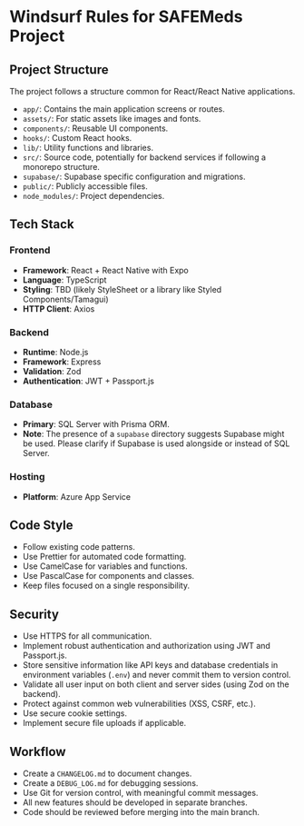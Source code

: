 # Windsurf Rules for SAFEMeds Project

## Project Structure
The project follows a structure common for React/React Native applications.

- `app/`: Contains the main application screens or routes.
- `assets/`: For static assets like images and fonts.
- `components/`: Reusable UI components.
- `hooks/`: Custom React hooks.
- `lib/`: Utility functions and libraries.
- `src/`: Source code, potentially for backend services if following a monorepo structure.
- `supabase/`: Supabase specific configuration and migrations.
- `public/`: Publicly accessible files.
- `node_modules/`: Project dependencies.

## Tech Stack

### Frontend
- **Framework**: React + React Native with Expo
- **Language**: TypeScript
- **Styling**: TBD (likely StyleSheet or a library like Styled Components/Tamagui)
- **HTTP Client**: Axios

### Backend
- **Runtime**: Node.js
- **Framework**: Express
- **Validation**: Zod
- **Authentication**: JWT + Passport.js

### Database
- **Primary**: SQL Server with Prisma ORM.
- **Note**: The presence of a `supabase` directory suggests Supabase might be used. Please clarify if Supabase is used alongside or instead of SQL Server.

### Hosting
- **Platform**: Azure App Service

## Code Style
- Follow existing code patterns.
- Use Prettier for automated code formatting.
- Use CamelCase for variables and functions.
- Use PascalCase for components and classes.
- Keep files focused on a single responsibility.

## Security
- Use HTTPS for all communication.
- Implement robust authentication and authorization using JWT and Passport.js.
- Store sensitive information like API keys and database credentials in environment variables (`.env`) and never commit them to version control.
- Validate all user input on both client and server sides (using Zod on the backend).
- Protect against common web vulnerabilities (XSS, CSRF, etc.).
- Use secure cookie settings.
- Implement secure file uploads if applicable.

## Workflow
- Create a `CHANGELOG.md` to document changes.
- Create a `DEBUG_LOG.md` for debugging sessions.
- Use Git for version control, with meaningful commit messages.
- All new features should be developed in separate branches.
- Code should be reviewed before merging into the main branch.

